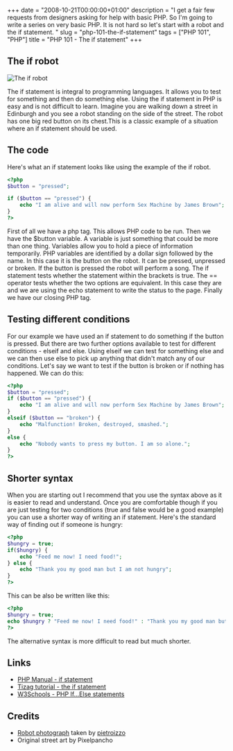 +++
date = "2008-10-21T00:00:00+01:00"
description = "I get a fair few requests from designers asking for help with basic PHP. So I'm going to write a series on very basic PHP. It is not hard so let's start with a robot and the if statement. "
slug = "php-101-the-if-statement"
tags = ["PHP 101", "PHP"]
title = "PHP 101 - The if statement"
+++

## The if robot

![The if robot][1]

The if statement is integral to programming languages. It allows you to test for
something and then do something else. Using the if statement in PHP is easy and
is not difficult to learn. Imagine you are walking down a street in Edinburgh
and you see a robot standing on the side of the street. The robot has one big
red button on its chest.This is a classic example of a situation where an if
statement should be used.

## The code

Here's what an if statement looks like using the example of the if robot.

```php
<?php
$button = "pressed";

if ($button == "pressed") {
    echo "I am alive and will now perform Sex Machine by James Brown";
}
?>
```

First of all we have a php tag. This allows PHP code to be run. Then we have the
$button variable. A variable is just something that could be more than one
thing. Variables allow you to hold a piece of information temporarily. PHP
variables are identified by a dollar sign followed by the name. In this case it
is the button on the robot. It can be pressed, unpressed or broken. If the
button is pressed the robot will perform a song. The if statement tests whether
the statement within the brackets is true. The == operator tests whether the two
options are equivalent. In this case they are and we are using the echo
statement to write the status to the page. Finally we have our closing PHP tag.

## Testing different conditions

For our example we have used an if statement to do something if the button is
pressed. But there are two further options available to test for different
conditions - elseif and else. Using elseif we can test for something else and we
can then use else to pick up anything that didn't match any of our conditions.
Let's say we want to test if the button is broken or if nothing has happened. We
can do this:

```php
<?php
$button = "pressed";
if ($button == "pressed") {
    echo "I am alive and will now perform Sex Machine by James Brown";
}
elseif ($button == "broken") {
    echo "Malfunction! Broken, destroyed, smashed.";
}
else {
    echo "Nobody wants to press my button. I am so alone.";
}
?>
```

## Shorter syntax

When you are starting out I recommend that you use the syntax above as it is
easier to read and understand. Once you are comfortable though if you are just
testing for two conditions (true and false would be a good example) you can use
a shorter way of writing an if statement. Here's the standard way of finding out
if someone is hungry:

```php
<?php
$hungry = true;
if($hungry) {
    echo "Feed me now! I need food!";
} else {
    echo "Thank you my good man but I am not hungry";
}
?>
```

This can be also be written like this:

```php
<?php
$hungry = true;
echo $hungry ? "Feed me now! I need food!" : "Thank you my good man but I am not hungry";
?>
```

The alternative syntax is more difficult to read but much shorter.

## Links

- [PHP Manual - if statement][2]
- [Tizag tutorial - the if statement][3]
- [W3Schools - PHP If...Else statements][4]

## Credits

- [Robot photograph][5] taken by [pietroizzo][6]
- Original street art by Pixelpancho

[1]: /images/articles/if-robot.webp
[2]: http://www.php.net/manual/en/control-structures.if.php
[3]: http://www.tizag.com/phpT/if.php
[4]: http://www.w3schools.com/php/php_if_else.asp
[5]: http://www.flickr.com/photos/pietroizzo/290679794/
[6]: http://www.flickr.com/photos/pietroizzo/
